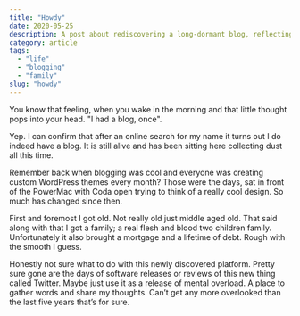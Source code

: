 ```yaml
---
title: "Howdy"
date: 2020-05-25
description: A post about rediscovering a long-dormant blog, reflecting on the evolution of blogging and personal growth over time.
category: article
tags:
  - "life"
  - "blogging"
  - "family"
slug: "howdy"
---
```


You know that feeling, when you wake in the morning and that little thought pops into your head. "I had a blog, once".

Yep. I can confirm that after an online search for my name it turns out I do indeed have a blog. It is still alive and has been sitting here collecting dust all this time.

Remember back when blogging was cool and everyone was creating custom WordPress themes every month? Those were the days, sat in front of the PowerMac with Coda open trying to think of a really cool design. So much has changed since then.

First and foremost I got old. Not really old just middle aged old. That said along with that I got a family; a real flesh and blood two children family. Unfortunately it also brought a mortgage and a lifetime of debt. Rough with the smooth I guess.

Honestly not sure what to do with this newly discovered platform. Pretty sure gone are the days of software releases or reviews of this new thing called Twitter. Maybe just use it as a release of mental overload. A place to gather words and share my thoughts. Can’t get any more overlooked than the last five years that’s for sure.

